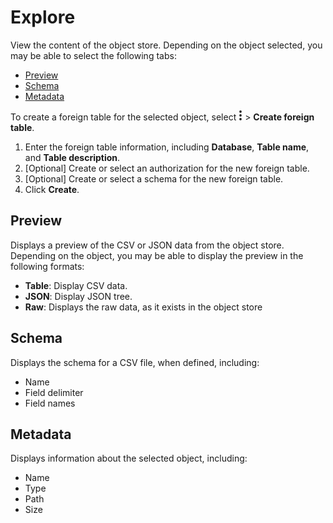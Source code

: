 # Explore

View the content of the object store. Depending on the object selected, you may be able to select the following tabs:

- [Preview](#Preview)
- [Schema](#Schema)
- [Metadata](#Metadata)

To create a foreign table for the selected object, select 
![Images/kebab-menu.png](Images/kebab-menu.png) > **Create foreign table**.

1. Enter the foreign table information, including **Database**, **Table name**, and **Table description**.
1. [Optional] Create or select an authorization for the new foreign table.
1. [Optional] Create or select a schema for the new foreign table.
1. Click **Create**.


## Preview

Displays a preview of the CSV or JSON data from the object store. Depending on the object, you may be able to display the preview in the following formats:

- **Table**: Display CSV data.
- **JSON**: Display JSON tree.
- **Raw**: Displays the raw data, as it exists in the object store


## Schema
Displays the schema for a CSV file, when defined, including: 
- Name
- Field delimiter
- Field names

## Metadata

Displays information about the selected object, including:

- Name
- Type
- Path
- Size